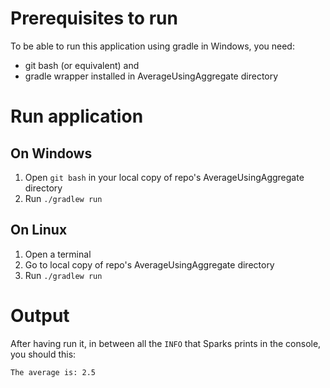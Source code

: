 <H1>Prerequisites to run</H1>

To be able to run this application using gradle in Windows, you need: 
<ul>
	<li>git bash (or equivalent) and </li> 
	<li>gradle wrapper installed in AverageUsingAggregate directory</li>
</ul>

<H1>Run application</H1>

<H2>On Windows</H2>

<ol>
	<li>Open <code>git bash</code> in your local copy of repo's AverageUsingAggregate directory</li>
	<li>Run <code>./gradlew run</code></li>
</ol>

<H2>On Linux</H2>

<ol>
	<li>Open a terminal</li>
	<li>Go to local copy of repo's AverageUsingAggregate directory</li>
	<li>Run <code>./gradlew run</code></li>
</ol>

<H1>Output</H1>

After having run it, in between all the <code>INFO</code> that Sparks prints in the console, you should this:

<code>The average is: 2.5</code>